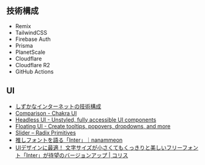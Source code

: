 ## 技術構成

- Remix
- TailwindCSS
- Firebase Auth
- Prisma
- PlanetScale
- Cloudflare
- Cloudflare R2
- GitHub Actions

## UI

- [しずかなインターネットの技術構成](https://zenn.dev/catnose99/articles/f8a90a1616dfb3)
- [Comparison - Chakra UI](https://chakra-ui.com/getting-started/comparison#dark-mode-%F0%9F%8C%9C)
- [Headless UI - Unstyled, fully accessible UI components](https://headlessui.com/react/dialog)
- [Floating UI - Create tooltips, popovers, dropdowns, and more](https://floating-ui.com/)
- [Slider – Radix Primitives](https://www.radix-ui.com/primitives/docs/components/slider)
- [推しフォントを語る「Inter」｜nanammeon](https://sizu.me/nanammeon/posts/0izw2ebh0ifx)
- [UIデザインに最適！ 文字サイズが小さくてもくっきりと美しいフリーフォント「Inter」が待望のバージョンアップ | コリス](https://coliss.com/articles/build-websites/operation/work/inter-4-for-ui-design.html#google_vignette)
